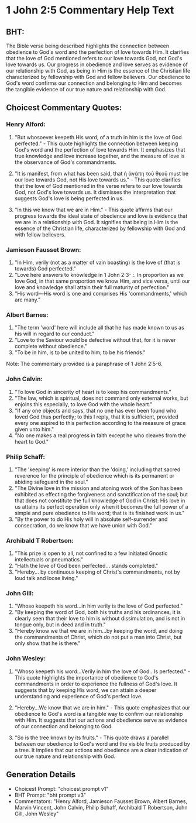 # 1 John 2:5 Commentary Help Text

## BHT:
The Bible verse being described highlights the connection between obedience to God's word and the perfection of love towards Him. It clarifies that the love of God mentioned refers to our love towards God, not God's love towards us. Our progress in obedience and love serves as evidence of our relationship with God, as being in Him is the essence of the Christian life characterized by fellowship with God and fellow believers. Our obedience to God's word confirms our connection and belonging to Him and becomes the tangible evidence of our true nature and relationship with God.

## Choicest Commentary Quotes:
### Henry Alford:
1. "But whosoever keepeth His word, of a truth in him is the love of God perfected." - This quote highlights the connection between keeping God's word and the perfection of love towards Him. It emphasizes that true knowledge and love increase together, and the measure of love is the observance of God's commandments.

2. "It is manifest, from what has been said, that ἡ ἀγάπη τοῦ θεοῦ must be our love towards God, not His love towards us." - This quote clarifies that the love of God mentioned in the verse refers to our love towards God, not God's love towards us. It dismisses the interpretation that suggests God's love is being perfected in us.

3. "In this we know that we are in Him." - This quote affirms that our progress towards the ideal state of obedience and love is evidence that we are in a relationship with God. It signifies that being in Him is the essence of the Christian life, characterized by fellowship with God and with fellow believers.

### Jamieson Fausset Brown:
1. "In Him, verily (not as a matter of vain boasting) is the love of (that is towards) God perfected."
2. "Love here answers to knowledge in 1 John 2:3- :. In proportion as we love God, in that same proportion we know Him, and vice versa, until our love and knowledge shall attain their full maturity of perfection."
3. "His word—His word is one and comprises His 'commandments,' which are many."

### Albert Barnes:
1. "The term 'word' here will include all that he has made known to us as his will in regard to our conduct."
2. "Love to the Saviour would be defective without that, for it is never complete without obedience."
3. "To be in him, is to be united to him; to be his friends."

Note: The commentary provided is a paraphrase of 1 John 2:5-6.

### John Calvin:
1. "To love God in sincerity of heart is to keep his commandments."
2. "The law, which is spiritual, does not command only external works, but enjoins this especially, to love God with the whole heart."
3. "If any one objects and says, that no one has ever been found who loved God thus perfectly; to this I reply, that it is sufficient, provided every one aspired to this perfection according to the measure of grace given unto him."
4. "No one makes a real progress in faith except he who cleaves from the heart to God."

### Philip Schaff:
1. "The 'keeping' is more interior than the 'doing,' including that sacred reverence for the principle of obedience which is its permanent or abiding safeguard in the soul." 
2. "The Divine love in the mission and atoning work of the Son has been exhibited as effecting the forgiveness and sanctification of the soul; but that does not constitute the full knowledge of God in Christ: His love in us attains its perfect operation only when it becomes the full power of a simple and pure obedience to His word; that is its finished work in us."
3. "By the power to do His holy will in absolute self-surrender and consecration, do we know that we have union with God."

### Archibald T Robertson:
1. "This prize is open to all, not confined to a few initiated Gnostic intellectuals or pneumatics."
2. "Hath the love of God been perfected... stands completed."
3. "Hereby... by continuous keeping of Christ's commandments, not by loud talk and loose living."

### John Gill:
1. "Whoso keepeth his word...in him verily is the love of God perfected." 
2. "By keeping the word of God, both his truths and his ordinances, it is clearly seen that their love to him is without dissimulation, and is not in tongue only, but in deed and in truth."
3. "Hereby know we that we are in him...by keeping the word, and doing the commandments of Christ, which do not put a man into Christ, but only show that he is there."

### John Wesley:
1. "Whoso keepeth his word...Verily in him the love of God...Is perfected." - This quote highlights the importance of obedience to God's commandments in order to experience the fullness of God's love. It suggests that by keeping His word, we can attain a deeper understanding and experience of God's perfect love.

2. "Hereby...We know that we are in him." - This quote emphasizes that our obedience to God's word is a tangible way to confirm our relationship with Him. It suggests that our actions and obedience serve as evidence of our connection and belonging to God.

3. "So is the tree known by its fruits." - This quote draws a parallel between our obedience to God's word and the visible fruits produced by a tree. It implies that our actions and obedience are a clear indication of our true nature and relationship with God.


## Generation Details
- Choicest Prompt: "choicest prompt v1"
- BHT Prompt: "bht prompt v3"
- Commentators: "Henry Alford, Jamieson Fausset Brown, Albert Barnes, Marvin Vincent, John Calvin, Philip Schaff, Archibald T Robertson, John Gill, John Wesley"
